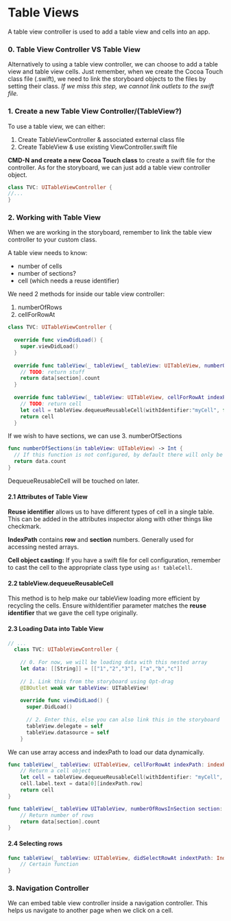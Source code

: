 # Table Views

A table view controller is used to add a table view and cells into an app.

### 0. Table View Controller VS Table View
Alternatively to using a table view controller, we can choose to add a table view and table view cells. Just remember, when we create the Cocoa Touch class file (.swift), we need to link the storyboard objects to the files by setting their class. *If we miss this step, we cannot link outlets to the swift file.*

### 1. Create a new Table View Controller/(TableView?)
To use a table view, we can either:
1. Create TableViewController & associated external class file
2. Create TableView & use existing ViewController.swift file 
  
**CMD-N and create a new Cocoa Touch class** to create a swift file for the controller. As for the storyboard, we can just add a table view controller object.

```swift
class TVC: UITableViewController {
//...
}
```

### 2. Working with Table View
When we are working in the storyboard, remember to link the table view controller to your custom class.  

A table view needs to know:
- number of cells
- number of sections?
- cell (which needs a reuse identifier)

We need 2 methods for inside our table view controller:
1. numberOfRows
2. cellForRowAt
```swift
class TVC: UITableViewController {
  
  override func viewDidLoad() {
    super.viewDidLoad()
  }
  
  override func tableView(_ tableView(_ tableView: UITableView, numberOfRowsInSection section: Int) -> Int {
    // TODO: return stuff
    return data[section].count
  }
  
  override func tableView(_ tableView: UITableView, cellForRowAt indexPath: IndexPath) -> UITableViewCell {
    // TODO: return cell
    let cell = tableView.dequeueReusableCell(withIdentifier:"myCell", for: indexPath)
    return cell
  }
```
If we wish to have sections, we can use 3. numberOfSections
```swift
func numberOfSections(in tableView: UITableView) -> Int {
  // If this function is not configured, by default there will only be 1 section
  return data.count
}
```
DequeueReusableCell will be touched on later.  

#### 2.1 Attributes of Table View

**Reuse identifier** allows us to have different types of cell in a single table.  This can be added in the attributes inspector along with other things like checkmark.
  
**IndexPath** contains **row** and **section** numbers. Generally used for accessing nested arrays.

**Cell object casting:** If you have a swift file for cell configuration, remember to cast the cell to the appropriate class type using ```as! tableCell```.  

#### 2.2 tableView.dequeueReusableCell

This method is to help make our tableView loading more efficient by recycling the cells. Ensure withIdentifier parameter matches the **reuse identifier** that we gave the cell type originally.

#### 2.3 Loading Data into Table View
```swift
// ...
  class TVC: UITableViewController {
    
    // 0. For now, we will be loading data with this nested array
    let data: [[String]] = [["1","2","3"], ["a","b","c"]]
    
    // 1. Link this from the storyboard using Opt-drag
    @IBOutlet weak var tableView: UITableView!
    
    override func viewDidLaod() {
      super.DidLoad()
      
      // 2. Enter this, else you can also link this in the storyboard
      tableView.delegate = self
      tableView.datasource = self
    } 
```
We can use array access and indexPath to load our data dynamically.
```swift
func tableView(_ tableView: UITableView, cellForRowAt indexPath: indexPath: IndexPath) -> UITableViewCell {
	// Return a cell object
	let cell = tableView.dequeueReusableCell(withIdentifier: "myCell", for: indexPath) as! myCell
	cell.label.text = data[0][indexPath.row]
	return cell
}

func tableView(_ tableView UITableView, numberOfRowsInSection section: Int) -> Int {
	// Return number of rows
	return data[section].count
}
```
#### 2.4 Selecting rows
```swift 
func tableView(_ tableView: UITableView, didSelectRowAt indextPath: IndexPath) {
	// Certain function
}
```

### 3. Navigation Controller
We can embed table view controller inside a navigation controller. This helps us navigate to another page when we click on a cell.
    
    
    
    
    
    
    
